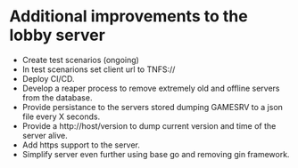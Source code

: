 # Additional improvements to the lobby server

* Create test scenarios (ongoing)
* In test scenarions set client url to TNFS://
* Deploy CI/CD.
* Develop a reaper process to remove extremely old and offline servers from the database.
* Provide persistance to the servers stored dumping GAMESRV to a json file every X seconds.
* Provide a http://host/version to dump current version and time of the server alive.
* Add https support to the server.
* Simplify server even further using base go and removing gin framework.
